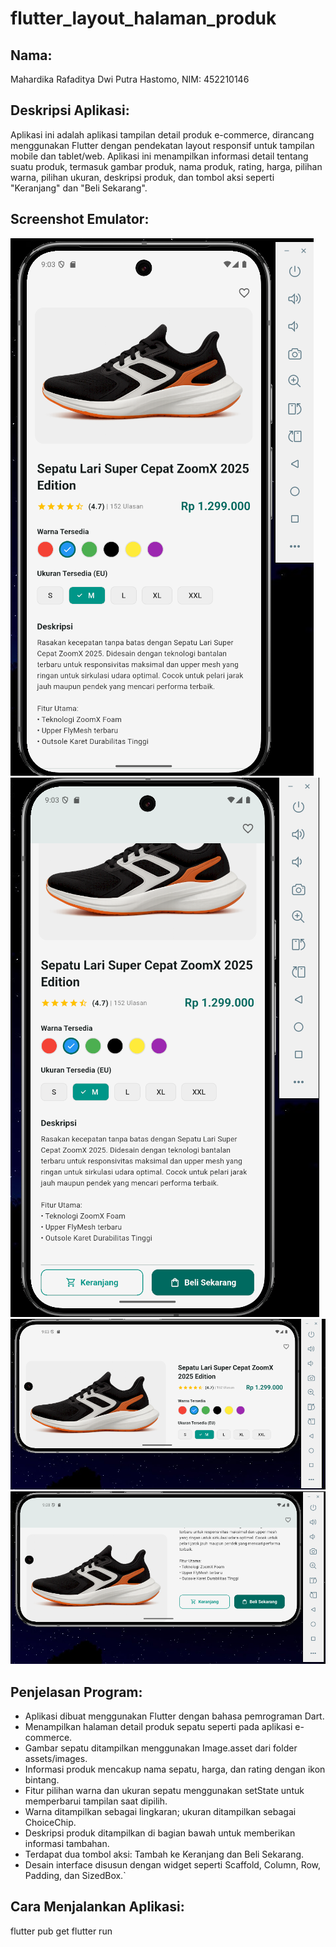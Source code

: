 # flutter_layout_halaman_produk

## Nama:
Mahardika Rafaditya Dwi Putra Hastomo, NIM: 452210146

## Deskripsi Aplikasi:
Aplikasi ini adalah aplikasi tampilan detail produk e-commerce, dirancang menggunakan Flutter dengan pendekatan layout responsif untuk tampilan mobile dan tablet/web. Aplikasi ini menampilkan informasi detail tentang suatu produk, termasuk gambar produk, nama produk, rating, harga, pilihan warna, pilihan ukuran, deskripsi produk, dan tombol aksi seperti "Keranjang" dan "Beli Sekarang".

## Screenshot Emulator:
![Phone1](assets/images/phone1.png)
![Phone2](assets/images/phone2.png)
![Phone3](assets/images/phone3.png)
![Phone4](assets/images/phone4.png)

## Penjelasan Program:
- Aplikasi dibuat menggunakan Flutter dengan bahasa pemrograman Dart.
- Menampilkan halaman detail produk sepatu seperti pada aplikasi e-commerce.
- Gambar sepatu ditampilkan menggunakan Image.asset dari folder assets/images.
- Informasi produk mencakup nama sepatu, harga, dan rating dengan ikon bintang.
- Fitur pilihan warna dan ukuran sepatu menggunakan setState untuk memperbarui tampilan saat dipilih.
- Warna ditampilkan sebagai lingkaran; ukuran ditampilkan sebagai ChoiceChip.
- Deskripsi produk ditampilkan di bagian bawah untuk memberikan informasi tambahan.
- Terdapat dua tombol aksi: Tambah ke Keranjang dan Beli Sekarang.
- Desain interface disusun dengan widget seperti Scaffold, Column, Row, Padding, dan SizedBox.`

## Cara Menjalankan Aplikasi:
flutter pub get flutter run